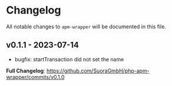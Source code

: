 # Changelog

All notable changes to `apm-wrapper` will be documented in this file.

## v0.1.1 - 2023-07-14

- bugfix: startTransaction did not set the name

**Full Changelog**: https://github.com/SuoraGmbH/php-apm-wrapper/commits/v0.1.0
